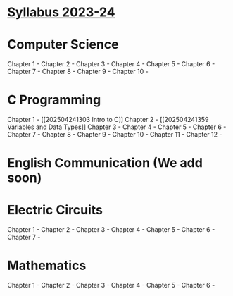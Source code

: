 # [Syllabus 2023-24](https://www.svnit.ac.in/web/department/ai/pdf/curriculum/BTech-AI-2023-24-Curriculum-First-Year-Syllabus.pdf)

# Computer Science

Chapter 1 - 
Chapter 2 - 
Chapter 3 - 
Chapter 4 - 
Chapter 5 - 
Chapter 6 - 
Chapter 7 - 
Chapter 8 - 
Chapter 9 - 
Chapter 10 - 

# C Programming

Chapter 1 - [[202504241303 Intro to C]]
Chapter 2 - [[202504241359 Variables and Data Types]]
Chapter 3 - 
Chapter 4 - 
Chapter 5 - 
Chapter 6 - 
Chapter 7 - 
Chapter 8 - 
Chapter 9 - 
Chapter 10 - 
Chapter 11 - 
Chapter 12 - 

# English Communication (We add soon)

# Electric Circuits

Chapter 1 - 
Chapter 2 - 
Chapter 3 - 
Chapter 4 - 
Chapter 5 - 
Chapter 6 - 
Chapter 7 - 

# Mathematics

Chapter 1 - 
Chapter 2 - 
Chapter 3 - 
Chapter 4 - 
Chapter 5 - 
Chapter 6 - 